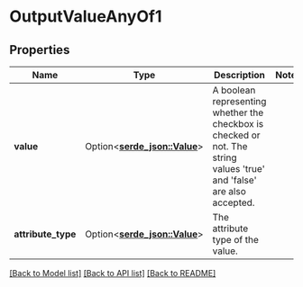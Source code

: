 # OutputValueAnyOf1

## Properties

Name | Type | Description | Notes
------------ | ------------- | ------------- | -------------
**value** | Option<[**serde_json::Value**](.md)> | A boolean representing whether the checkbox is checked or not. The string values 'true' and 'false' are also accepted. | 
**attribute_type** | Option<[**serde_json::Value**](serde_json::Value.md)> | The attribute type of the value. | 

[[Back to Model list]](../README.md#documentation-for-models) [[Back to API list]](../README.md#documentation-for-api-endpoints) [[Back to README]](../README.md)


